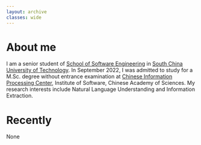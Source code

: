 ```yaml
---
layout: archive
classes: wide
---
```


# About me
I am a senior student of [School of Software Engineering](http://www2.scut.edu.cn/sse/main.htm) in [South China University of Technology](https://www.scut.edu.cn/). In September 2022, 
I was admitted to study for a M.Sc. degree without entrance examination at [Chinese Information Processing Center](http://www.icip.org.cn/), Institute of Software, Chinese Academy of Sciences. My research interests include Natural Language Understanding and Information Extraction.

# Recently
None


<!-- ---
# Original content in `index.html` to activate `layout: home`
layout: home
author_profile: true
--- -->
